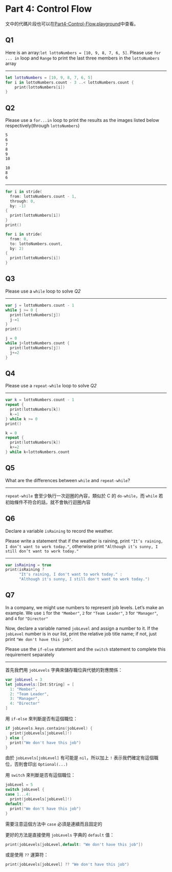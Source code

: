 # Part 4: Control Flow

文中的代碼片段也可以在[Part4-Control-Flow.playground](Assignment/Part4-Control-Flow.playground/Contents.swift)中查看。

## Q1

Here is an array:`let lottoNumbers = [10, 9, 8, 7, 6, 5]`. Please use `for ... in` loop and `Range` to print the last three members in the `lottoNumbers` array

----

```swift
let lottoNumbers = [10, 9, 8, 7, 6, 5]
for i in lottoNumbers.count - 3 ..< lottoNumbers.count {
    print(lottoNumbers[i])
}
```

## Q2

Please use a `for...in` loop to print the results as the images listed below respectively(through `lottoNumbers`)

```bash
5
6
7
8
9
10

10
8
6
```

----

```swift
for i in stride(
  from: lottoNumbers.count - 1,
  through: 0,
  by: -1)
{
  print(lottoNumbers[i])
}
print()

for i in stride(
  from: 0,
  to: lottoNumbers.count,
  by: 2)
{
  print(lottoNumbers[i])
}
```

## Q3

Please use a `while` loop to solve *Q2*

----

```swift
var j = lottoNumbers.count - 1
while j >= 0 {
  print(lottoNumbers[j])
  j-=1
}
print()

j = 0
while j<lottoNumbers.count {
  print(lottoNumbers[j])
  j+=2
}
```

## Q4

Please use a `repeat-while` loop to solve *Q2*

----

```swift
var k = lottoNumbers.count - 1
repeat {
  print(lottoNumbers[k])
  k-=1
} while k >= 0
print()

k = 0
repeat {
  print(lottoNumbers[k])
  k+=2
} while k<lottoNumbers.count
```

## Q5

What are the differences between `while` and `repeat-while`?

----

`repeat-while` 會至少執行一次迴圈的內容，類似於 C 的 `do-while`，而 `while` 若初始條件不符合的話，就不會執行迴圈內容

## Q6

Declare a variable `isRaining` to record the weather.

Please write a statement that if the weather is raining, print `"It’s raining, I don’t want to work today."`, otherwise print `"Although it’s sunny, I still don’t want to work today."`

----

```swift
var isRaining = true
print(isRaining ?
      "It's raining, I don't want to work today." :
      "Although it's sunny, I still don't want to work today.")
```

## Q7

In a company, we might use numbers to represent job levels. Let’s make an example. We use `1` for the `"Member"`, `2` for `"Team Leader"`, `3` for `"Manager"`, and `4` for `"Director"`

Now, declare a variable named `jobLevel` and assign a number to it. If the `jobLevel` number is in our list, print the relative job title name; if not, just print `"We don't have this job"`.

Please use the `if-else` statement and the `switch` statement to complete this requirement separately

----

首先我們用 `jobLevels` 字典來儲存職位與代號的對應關係：

```swift
var jobLevel = 3
let jobLevels:[Int:String] = [
  1: "Member",
  2: "Team Leader",
  3: "Manager",
  4: "Director"
]
```

用 `if-else` 來判斷是否有這個職位：

```swift
if jobLevels.keys.contains(jobLevel) {
  print(jobLevels[jobLevel]!)
} else {
  print("We don't have this job")
}
```

由於 `jobLevels[jobLevel]` 有可能是 `nil`，所以加上 `!` 表示我們確定有這個職位，否則會印出 `Optional(...)`

用 `switch` 來判斷是否有這個職位：

```swift
jobLevel = 5
switch jobLevel {
case 1...4:
  print(jobLevels[jobLevel]!)
default:
  print("We don't have this job")
}
```

需要注意這個方法中 `case` 必須是連續而且固定的

更好的方法是直接使用 `jobLevels` 字典的 `default` 值：

```swift
print(jobLevels[jobLevel,default: "We don't have this job"])
```

或是使用 `??` 運算符：

```swift
print(jobLevels[jobLevel] ?? "We don't have this job")
```
